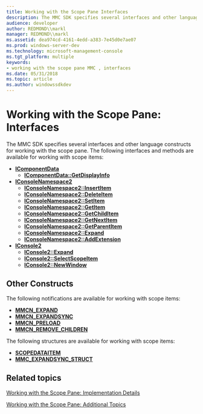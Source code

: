 ```yaml
---
title: Working with the Scope Pane Interfaces
description: The MMC SDK specifies several interfaces and other language constructs for working with the scope pane.
audience: developer
author: REDMOND\\markl
manager: REDMOND\\markl
ms.assetid: dea974cd-4161-4edd-a383-7e45d0e7ae07
ms.prod: windows-server-dev
ms.technology: microsoft-management-console
ms.tgt_platform: multiple
keywords:
- working with the scope pane MMC , interfaces
ms.date: 05/31/2018
ms.topic: article
ms.author: windowssdkdev
---
```


# Working with the Scope Pane: Interfaces

The MMC SDK specifies several interfaces and other language constructs for working with the scope pane. The following interfaces and methods are available for working with scope items:

-   [**IComponentData**](icomponentdata.md)
    -   [**IComponentData::GetDisplayInfo**](icomponentdata-getdisplayinfo.md)
-   [**IConsoleNamespace2**](iconsolenamespace2.md)
    -   [**IConsoleNamespace2::InsertItem**](iconsolenamespace2-insertitem.md)
    -   [**IConsoleNamespace2::DeleteItem**](iconsolenamespace2-deleteitem.md)
    -   [**IConsoleNamespace2::SetItem**](iconsolenamespace2-setitem.md)
    -   [**IConsoleNamespace2::GetItem**](iconsolenamespace2-getitem.md)
    -   [**IConsoleNamespace2::GetChildItem**](iconsolenamespace2-getchilditem.md)
    -   [**IConsoleNamespace2::GetNextItem**](iconsolenamespace2-getnextitem.md)
    -   [**IConsoleNamespace2::GetParentItem**](iconsolenamespace2-getparentitem.md)
    -   [**IConsoleNamespace2::Expand**](iconsolenamespace2-expand.md)
    -   [**IConsoleNamespace2::AddExtension**](iconsolenamespace2-addextension.md)
-   [**IConsole2**](iconsole2.md)
    -   [**IConsole2::Expand**](iconsole2-expand.md)
    -   [**IConsole2::SelectScopeItem**](iconsole2-selectscopeitem.md)
    -   [**IConsole2::NewWindow**](iconsole2-newwindow.md)

## Other Constructs

The following notifications are available for working with scope items:

-   [**MMCN\_EXPAND**](mmcn-expand.md)
-   [**MMCN\_EXPANDSYNC**](mmcn-expandsync.md)
-   [**MMCN\_PRELOAD**](mmcn-preload.md)
-   [**MMCN\_REMOVE\_CHILDREN**](mmcn-remove-children.md)

The following structures are available for working with scope items:

-   [**SCOPEDATAITEM**](scopedataitem.md)
-   [**MMC\_EXPANDSYNC\_STRUCT**](mmc-expandsync-struct.md)

## Related topics

<dl> <dt>

[Working with the Scope Pane: Implementation Details](working-with-the-scope-pane-implementation-details.md)
</dt> <dt>

[Working with the Scope Pane: Additional Topics](working-with-the-scope-pane-additional-topics.md)
</dt> </dl>

 

 





